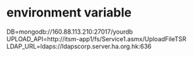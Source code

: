 # environment variable
DB=mongodb://160.88.113.210:27017/yourdb<br />
UPLOAD_API=http://itsm-app1/fs/Service1.asmx/UploadFileTSR<br/>
LDAP_URL=ldaps://ldapscorp.server.ha.org.hk:636